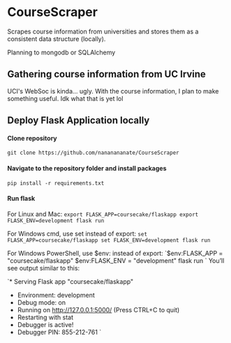 # CourseScraper
Scrapes course information from universities and stores them as a consistent data structure (locally).

Planning to mongodb or SQLAlchemy

## Gathering course information from UC Irvine
UCI's WebSoc is kinda... ugly. With the course information, I plan to make something useful. Idk what that is yet lol


## Deploy Flask Application locally
#### Clone repository
`git clone https://github.com/nananananate/CourseScraper`

#### Navigate to the repository folder and install packages
`pip install -r requirements.txt`

#### Run flask
For Linux and Mac:
`export FLASK_APP=coursecake/flaskapp
export FLASK_ENV=development
flask run
`

For Windows cmd, use set instead of export:
`set FLASK_APP=coursecake/flaskapp
set FLASK_ENV=development
flask run
`

For Windows PowerShell, use $env: instead of export:
`$env:FLASK_APP = "coursecake/flaskapp"
$env:FLASK_ENV = "development"
flask run
`
You’ll see output similar to this:

`* Serving Flask app "coursecake/flaskapp"
* Environment: development
* Debug mode: on
* Running on http://127.0.0.1:5000/ (Press CTRL+C to quit)
* Restarting with stat
* Debugger is active!
* Debugger PIN: 855-212-761
`
